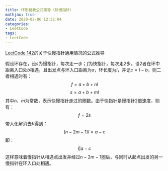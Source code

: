 ```yaml
---
title: 环形链表公式推导（快慢指针）
mathjax: true
date: 2020-02-06 12:32:04
categories:
- LeetCode
tags:
- LeetCode
---
```


[LeetCode 142](https://leetcode-cn.com/problems/linked-list-cycle-ii)的关于快慢指针通用情况的公式推导

<!-- more -->

假设环存在，设$s$为慢指针，每次走一步；$f$为快指针，每次走2步。设2者在环中距离入口处$b$相遇，且出发点与环入口距离为$a$，环长度为$l$，并记$c=l-b$，则二者相遇时有：
$$f=a+b+nl$$
$$s=a+b+ml$$
其中$n$、$m$为常数，表示快慢指针走过的圈数。由于快指针是慢指针2倍速度，则有：
$$f=2s$$
带入化解消去$b$得到：
$$(n-2m-1)l=a-c$$
即：
$$l|a-c$$
这样意味着慢指针从相遇点出发并经过$n-2m-1$圈后，与同时从起点出发的另一慢指针在环入口处相遇。